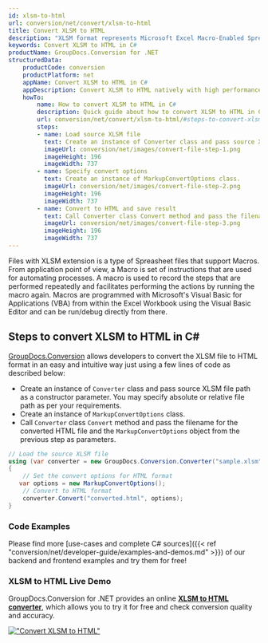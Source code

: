 ```yaml
---
id: xlsm-to-html
url: conversion/net/convert/xlsm-to-html
title: Convert XLSM to HTML
description: "XLSM format represents Microsoft Excel Macro-Enabled Spreadsheet with .xlsm extension. Learn how to convert XLSM to HTML file programmatically in C# language using GroupDocs.Conversion for .NET library."
keywords: Convert XLSM to HTML in C#
productName: GroupDocs.Conversion for .NET
structuredData:
    productCode: conversion
    productPlatform: net
    appName: Convert XLSM to HTML in C#
    appDescription: Convert XLSM to HTML natively with high performance using C# language and server side GroupDocs.Conversion for .NET APIs, without the use of any software like Microsoft or Open Office.
    howTo:
        name: How to convert XLSM to HTML in C# 
        description: Quick guide about how to convert XLSM to HTML in C# with high performance and accuracy.
        url: conversion/net/convert/xlsm-to-html/#steps-to-convert-xlsm-to-html-in-c
        steps:
        - name: Load source XLSM file 
          text: Create an instance of Converter class and pass source XLSM file path as a constructor parameter. You may specify absolute or relative file path as per your requirements. 
          imageUrl: conversion/net/images/convert-file-step-1.png
          imageHeight: 196
          imageWidth: 737
        - name: Specify convert options 
          text: Create an instance of MarkupConvertOptions class.
          imageUrl: conversion/net/images/convert-file-step-2.png
          imageHeight: 196
          imageWidth: 737
        - name: Convert to HTML and save result 
          text: Call Converter class Convert method and pass the filename for the converted HTML file and the MarkupConvertOptions object from the previous step as parameters.
          imageUrl: conversion/net/images/convert-file-step-3.png
          imageHeight: 196
          imageWidth: 737
---
```


Files with XLSM extension is a type of Spreasheet files that support Macros. From application point of view, a Macro is set of instructions that are used for automating processes. A macro is used to record the steps that are performed repeatedly and facilitates performing the actions by running the macro again. Macros are programmed with Microsoft's Visual Basic for Applications (VBA) from within the Excel Workbook using the Visual Basic Editor and can be run/debug directly from there.

## Steps to convert XLSM to HTML in C#

[GroupDocs.Conversion](https://products.groupdocs.com/conversion/net) allows developers to convert the XLSM file to HTML format in an easy and intuitive way just using a few lines of code as described below:

* Create an instance of `Converter` class and pass source XLSM file path as a constructor parameter. You may specify absolute or relative file path as per your requirements. 
* Create an instance of `MarkupConvertOptions` class.
* Call `Converter` class `Convert` method and pass the filename for the converted HTML file and the `MarkupConvertOptions` object from the previous step as parameters.

```csharp
// Load the source XLSM file
using (var converter = new GroupDocs.Conversion.Converter("sample.xlsm"))
{
    // Set the convert options for HTML format
   var options = new MarkupConvertOptions();
    // Convert to HTML format
    converter.Convert("converted.html", options);
}
```

### Code Examples

Please find more [use-cases and complete C# sources]({{< ref "conversion/net/developer-guide/examples-and-demos.md" >}}) of our backend and frontend examples and try them for free!

### XLSM to HTML Live Demo

GroupDocs.Conversion for .NET provides an online [**XLSM to HTML converter**](https://products.groupdocs.app/conversion/xlsm-to-html), which allows you to try it for free and check conversion quality and accuracy.

[!["Convert XLSM to HTML"](conversion/net/images/convert-to-html/convert-xlsm-to-html.png)](https://products.groupdocs.app/conversion/xlsm-to-html)